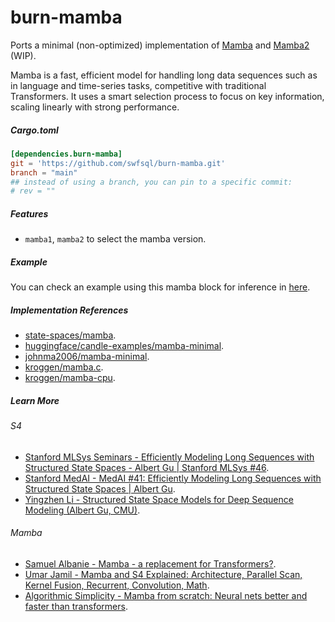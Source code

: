 # burn-mamba

Ports a minimal (non-optimized) implementation of [Mamba](https://arxiv.org/abs/2312.00752) and [Mamba2](https://arxiv.org/abs/2405.21060) (WIP).

Mamba is a fast, efficient model for handling long data sequences such as in language and time-series tasks, competitive with traditional Transformers. It uses a smart selection process to focus on key information, scaling linearly with strong performance.

##### Cargo.toml

```toml
[dependencies.burn-mamba]
git = 'https://github.com/swfsql/burn-mamba.git'
branch = "main"
## instead of using a branch, you can pin to a specific commit:
# rev = ""
```

##### Features
- `mamba1`, `mamba2` to select the mamba version.

##### Example

You can check an example using this mamba block for inference in [here](https://github.com/swfsql/burn-mamba-example).

##### Implementation References

- [state-spaces/mamba](https://github.com/state-spaces/mamba/blob/main/mamba_ssm/modules/mamba_simple.py).
- [huggingface/candle-examples/mamba-minimal](https://github.com/huggingface/candle/blob/fd7c8565646039e35925b8730d27ddad195d7e73/candle-examples/examples/mamba-minimal/).
- [johnma2006/mamba-minimal](https://github.com/johnma2006/mamba-minimal/blob/61f01953ca153f8c4a850d7111beecbf4be9cee1/).
- [kroggen/mamba.c](https://github.com/kroggen/mamba.c/blob/learning/mamba.c).
- [kroggen/mamba-cpu](https://github.com/kroggen/mamba-cpu/blob/recurrent-only/mamba_ssm/mamba_simple.py).

##### Learn More
###### S4
- [Stanford MLSys Seminars - Efficiently Modeling Long Sequences with Structured State Spaces - Albert Gu | Stanford MLSys #46](https://www.youtube.com/watch?v=EvQ3ncuriCM).
- [Stanford MedAI - MedAI #41: Efficiently Modeling Long Sequences with Structured State Spaces | Albert Gu](https://www.youtube.com/watch?v=luCBXCErkCs).
- [Yingzhen Li - Structured State Space Models for Deep Sequence Modeling (Albert Gu, CMU)](https://www.youtube.com/watch?v=OpJMn8T7Z34).

###### Mamba
- [Samuel Albanie - Mamba - a replacement for Transformers?](https://www.youtube.com/watch?v=ouF-H35atOY).
- [Umar Jamil - Mamba and S4 Explained: Architecture, Parallel Scan, Kernel Fusion, Recurrent, Convolution, Math](https://www.youtube.com/watch?v=8Q_tqwpTpVU).
- [Algorithmic Simplicity - Mamba from scratch: Neural nets better and faster than transformers](https://www.youtube.com/watch?v=N6Piou4oYx8).
